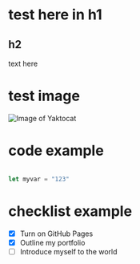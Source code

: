 # test here in h1
## h2

text here

# test image
![Image of Yaktocat](https://octodex.github.com/images/yaktocat.png)

# code example
```javascript

let myvar = "123"
```

# checklist example
- [x] Turn on GitHub Pages
- [x] Outline my portfolio
- [ ] Introduce myself to the world
